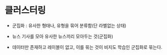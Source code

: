 # 클러스터링
- 군집화 : 유사한 형태나, 유형을 묶어 분류함(단 라벨없는 상태)

- 뉴스 기사를 모아 유사한 뉴스끼리 모아두는 것(군집화)
- 데이터만 존재하고 레이블이 없고, 이를 묶는 것이 비지도 학습인 군집화로 묶는다.